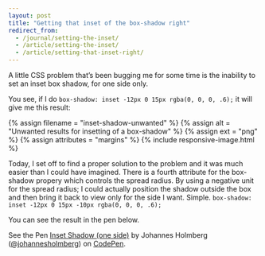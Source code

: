 ```yaml
---
layout: post
title: "Getting that inset of the box-shadow right"
redirect_from:
  - /journal/setting-the-inset/
  - /article/setting-the-inset/
  - /article/setting-that-inset-right/
---
```


A little CSS problem that’s been bugging me for some time is the inability to set an inset box shadow, for one side only.

You see, if I do `box-shadow: inset -12px 0 15px rgba(0, 0, 0, .6);` it will give me this result:

{% assign filename = "inset-shadow-unwanted" %}
{% assign alt = "Unwanted results for insetting of a box-shadow" %}
{% assign ext = "png" %}
{% assign attributes = "margins" %}
{% include responsive-image.html %}

Today, I set off to find a proper solution to the problem and it was much easier than I could have imagined. There is a fourth attribute for the box-shadow propery which controls the spread radius. By using a negative unit for the spread radius; I could actually position the shadow outside the box and then bring it back to view only for the side I want. Simple. `box-shadow: inset -12px 0 15px -10px rgba(0, 0, 0, .6);`

You can see the result in the pen below.

<p data-height="364" data-theme-id="0" data-slug-hash="JdBgWZ" data-default-tab="result" data-user="johannesholmberg" class='codepen'>See the Pen <a href='http://codepen.io/johannesholmberg/pen/JdBgWZ/'>Inset Shadow (one side)</a> by Johannes Holmberg (<a href='http://codepen.io/johannesholmberg/'>@johannesholmberg</a>) on <a href='http://codepen.io'>CodePen</a>.</p>
<script async src="//assets.codepen.io/assets/embed/ei.js"></script>
